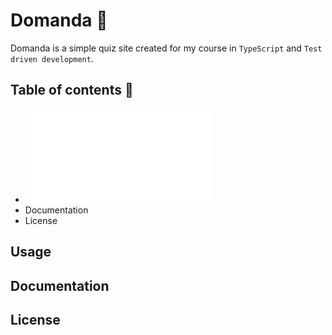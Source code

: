 # Domanda 🎨

Domanda is a simple quiz site created for my course in `TypeScript` and `Test driven development`.

## Table of contents 📖

- ![Usage](README.md#usage)
- Documentation
- License

## Usage

## Documentation

## License
